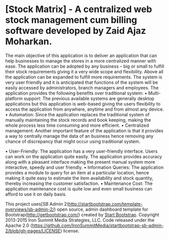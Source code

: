 # [Stock Matrix] - A centralized web stock management cum billing software developed by Zaid Ajaz Moharkan.

The main objective of this application is to deliver an application that can help businesses to manage the stores in a more centralized manner with ease. The application can be adopted by any business – big or small to fulfill their stock requirements giving it a very wide scope and flexibility. Above all the application can be expanded to fulfill more requirements. 
The system is very user friendly and it is anticipated that functions of the system will be easily accessed by administrators, branch managers and employees.
The application provides the following benefits over traditional system:
•	Multi-platform support:
The previous available systems are generally desktop applications but this application is web-based giving the users flexibility to access the application from anywhere, anytime and from almost any device. 
•	Automation:
Since the application replaces the traditional system of manually maintaining the stock records and book keeping, making the whole process less time consuming and more efficient.
•	Centralized management:
Another important feature of the application is that it provides a way to centrally manage the data of an business hence removing any chance of discrepancy that might occur using traditional system.
 
•	User-Friendly:
The application has a very user-friendly interface. Users can work on the application quite easily. The application provides accuracy along with a pleasant interface making the present manual system more interactive, speedy and user friendly.
•	Information Queries:
The application provides a module to query for an item at a particular location, hence making it quite easy to estimate the item availability and stock quantity, thereby increasing the customer satisfaction.
•	Maintenance Cost:
The application maintenance cost is quite low and even small business can afford to use it on daily basis.


This project uses[SB Admin 2(http://startbootstrap.com/template-overviews/sb-admin-2/) open source, admin dashboard template for Bootstrap(http://getbootstrap.com/) created by [Start Bootstrap](http://startbootstrap.com/). Copyright 2013-2015 Iron Summit Media Strategies, LLC. Code released under the Apache 2.0 (https://github.com/IronSummitMedia/startbootstrap-sb-admin-2/blob/gh-pages/LICENSE) license.
